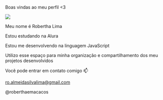 
Boas vindas ao meu perfil <3

![](https://giphy.com/gifs/devxart-animal-macaco-lendo-hGv3KuKkQWGCbhM9rA)



Meu nome é Robertha Lima

Estou estudando na Alura

Estou me desenvolvendo na linguagem JavaScript

Utilizo esse espaço para minha organização e compartilhamento dos meu projetos desenvolvidos


Você pode entrar em contato comigo 📫

ro.almeidasilvalima@gmail.com

@roberthaemacacos
